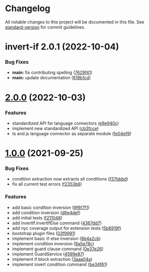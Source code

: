 # Changelog

All notable changes to this project will be documented in this file. See [standard-version](https://github.com/conventional-changelog/standard-version) for commit guidelines.


# invert-if 2.0.1 (2022-10-04)


### Bug Fixes

* **main:** fix contributing spelling ([7629f41](https://github.com/1nVitr0/plugin-vscode-invert-if/commit/7629f4180804d6ee1ebff6b6bbe8c3b9960168da))
* **main:** update documentation ([818b1cd](https://github.com/1nVitr0/plugin-vscode-invert-if/commit/818b1cd439b8afb7e5c87f7f51d10d570acb1790))

# [2.0.0](https://github.com/1nVitr0/plugin-vscode-invert-if/releases/tag/main_v2.0.0) (2022-10-03)


### Features

* standardized API for language connectors ([e9e940c](https://github.com/1nVitr0/plugin-vscode-invert-if/commit/e9e940c44995f23745d9ecf27cad735cd57c8aef))
* implement new standardized API ([cb3fcce](https://github.com/1nVitr0/plugin-vscode-invert-if/commit/cb3fcceb7bf742bd1d0962fbb5424f6365acf244))
* ts and js language connector as separate module ([fe04ef9](https://github.com/1nVitr0/plugin-vscode-invert-if/commit/fe04ef95be0015c00387f46d67139627452434f5))


# [1.0.0](https://github.com/1nVitr0/plugin-vscode-invert-if/releases/tag/main_sv1.0.0) (2021-09-25)


### Bug Fixes

* condition extraction now extracts all conditions ([f37bbbd](https://github.com/1nVitr0/plugin-vscode-invert-if/commit/f37bbbd44a5030b22358108efa94fdf28fff1a30))
* fix all current test errors ([f2353b6](https://github.com/1nVitr0/plugin-vscode-invert-if/commit/f2353b6b5ff26caebca219b5dc513f27c40532d3))


### Features

* add basic condition inversion ([9f6f7f1](https://github.com/1nVitr0/plugin-vscode-invert-if/commit/9f6f7f104ae0e4bdb3022030bb9ea7120e954325))
* add condition inversion ([d6e4def](https://github.com/1nVitr0/plugin-vscode-invert-if/commit/d6e4def179ca15d5de215f97cf880259df2ba0ab))
* add initial tests ([f211048](https://github.com/1nVitr0/plugin-vscode-invert-if/commit/f211048dfca8317af8e0e8b5bbcacd14c352ee36))
* add invertIf.invertIfElse command ([4367dd7](https://github.com/1nVitr0/plugin-vscode-invert-if/commit/4367dd7273c6cc6d261e9d00307fd7d84f547077))
* add nyc coverage output for extension tests ([5b8919f](https://github.com/1nVitr0/plugin-vscode-invert-if/commit/5b8919f80883590ab5b6cd45affd1b89849f309e))
* bootstrap plugin files ([03f9991](https://github.com/1nVitr0/plugin-vscode-invert-if/commit/03f99915857a626e652859a7d76b5783d6e87d6a))
* implement basic if-else inversion ([8b4a2cb](https://github.com/1nVitr0/plugin-vscode-invert-if/commit/8b4a2cb60b1b73618a2c3159b8dd09f7aa3f2673))
* implement condition inversion ([9a5e78c](https://github.com/1nVitr0/plugin-vscode-invert-if/commit/9a5e78c560f33755879d8987d0742ccbed736524))
* implement guard clause command ([0e37e26](https://github.com/1nVitr0/plugin-vscode-invert-if/commit/0e37e26638f59e8f1f292934c0317d090e627803))
* implement GuardService ([4599e87](https://github.com/1nVitr0/plugin-vscode-invert-if/commit/4599e87de37beb8e89e53211f20d71effe191c72))
* implement if block extraction ([3aaa04a](https://github.com/1nVitr0/plugin-vscode-invert-if/commit/3aaa04a314cb3c7314dadfd3e541cd6f4dcc6dca))
* implement invert condition command ([be34f61](https://github.com/1nVitr0/plugin-vscode-invert-if/commit/be34f61f664f00063244f1b0e0d6c84a3c32d691))
